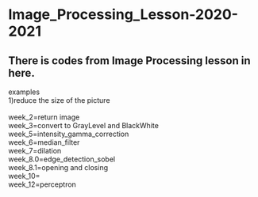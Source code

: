 # Image_Processing_Lesson-2020-2021

## There is codes from Image Processing lesson in here.
examples<br/>
        1)reduce the size of the picture<br/><br/>
week_2=return image <br/>
week_3=convert to GrayLevel and BlackWhite <br/>
week_5=intensity_gamma_correction <br/>
week_6=median_filter <br/>
week_7=dilation <br/>
week_8.0=edge_detection_sobel <br/>
week_8.1=opening and closing <br/>
week_10= <br/>
week_12=perceptron <br/>
